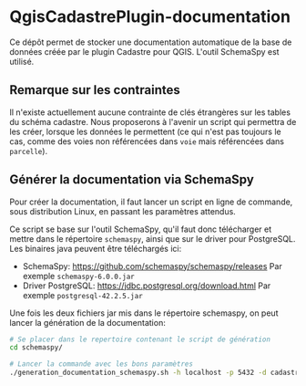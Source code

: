 # QgisCadastrePlugin-documentation

Ce dépôt permet de stocker une documentation automatique de la base de données créée par le plugin Cadastre pour QGIS.
L'outil SchemaSpy est utilisé.

## Remarque sur les contraintes

Il n'existe actuellement aucune contrainte de clés étrangères sur les tables du schéma cadastre. Nous proposerons à l'avenir un script qui permettra de les créer, lorsque les données le permettent (ce qui n'est pas toujours le cas, comme des voies non référencées dans `voie` mais référencées dans `parcelle`).

## Générer la documentation via SchemaSpy

Pour créer la documentation, il faut lancer un script en ligne de commande, sous distribution Linux, en passant les paramètres attendus.

Ce script se base sur l'outil SchemaSpy, qu'il faut donc télécharger et mettre dans le répertoire `schemaspy`, ainsi que sur le driver pour PostgreSQL.
Les binaires java peuvent être téléchargés ici:

* SchemaSpy: https://github.com/schemaspy/schemaspy/releases Par exemple `schemaspy-6.0.0.jar`
* Driver PostgreSQL: https://jdbc.postgresql.org/download.html Par exemple `postgresql-42.2.5.jar`

Une fois les deux fichiers jar mis dans le répertoire schemaspy, on peut lancer la génération de la documentation:

```bash
# Se placer dans le repertoire contenant le script de génération
cd schemaspy/

# Lancer la commande avec les bons paramètres
./generation_documentation_schemaspy.sh -h localhost -p 5432 -d cadastre -u cadastre -s schema_cadastre -w motdepasse -o "../html"
```




